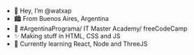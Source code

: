 - 👋 Hey, I’m @watxap
- 🏙️ From Buenos Aires, Argentina
- 🌱 #ArgentinaPrograma/ IT Master Academy/ freeCodeCamp
- ✨ Making stuff in HTML, CSS and JS
- 🧉 Currently learning React, Node and ThreeJS


<!---
watxap/watxap is a ✨ special ✨ repository because its `README.md` (this file) appears on your GitHub profile.
You can click the Preview link to take a look at your changes.
--->
